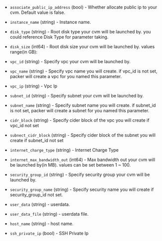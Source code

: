 <!-- Code generated from the comments of the TencentCloudRunConfig struct in builder/tencentcloud/cvm/run_config.go; DO NOT EDIT MANUALLY -->

-   `associate_public_ip_address` (bool) - Whether allocate public ip to your cvm.
Default value is false.

-   `instance_name` (string) - Instance name.

-   `disk_type` (string) - Root disk type your cvm will be launched by. you could
reference Disk Type
for parameter taking.

-   `disk_size` (int64) - Root disk size your cvm will be launched by. values range(in GB):

-   `vpc_id` (string) - Specify vpc your cvm will be launched by.

-   `vpc_name` (string) - Specify vpc name you will create. if vpc_id is not set, packer will
create a vpc for you named this parameter.

-   `vpc_ip` (string) - Vpc Ip
-   `subnet_id` (string) - Specify subnet your cvm will be launched by.

-   `subnet_name` (string) - Specify subnet name you will create. if subnet_id is not set, packer will
create a subnet for you named this parameter.

-   `cidr_block` (string) - Specify cider block of the vpc you will create if vpc_id not set

-   `subnect_cidr_block` (string) - Specify cider block of the subnet you will create if
subnet_id not set

-   `internet_charge_type` (string) - Internet Charge Type
-   `internet_max_bandwidth_out` (int64) - Max bandwidth out your cvm will be launched by(in MB).
values can be set between 1 ~ 100.

-   `security_group_id` (string) - Specify security group your cvm will be launched by.

-   `security_group_name` (string) - Specify security name you will create if security_group_id not set.

-   `user_data` (string) - userdata.

-   `user_data_file` (string) - userdata file.

-   `host_name` (string) - host name.

-   `ssh_private_ip` (bool) - SSH Private Ip